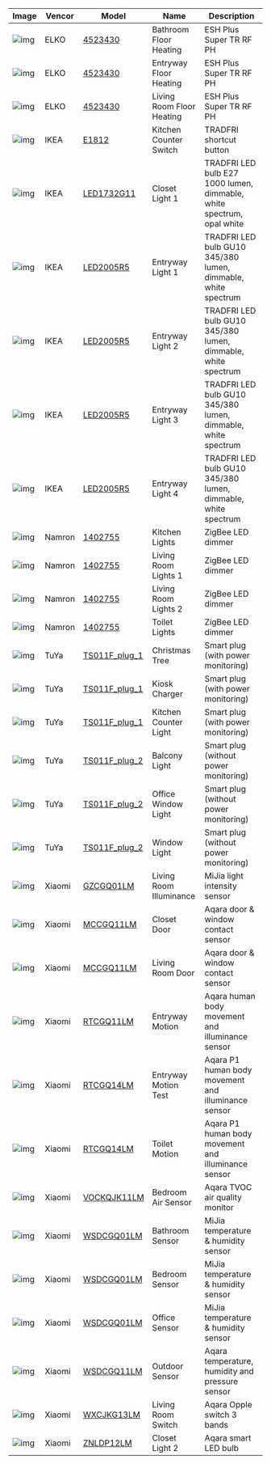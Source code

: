 | Image | Vencor | Model | Name | Description |
|-----|-----|-----|-----|-----|
| ![img](https://www.zigbee2mqtt.io/images/devices/4523430.jpg) | ELKO | [4523430](https://www.zigbee2mqtt.io/devices/4523430.html) | Bathroom Floor Heating | ESH Plus Super TR RF PH |
| ![img](https://www.zigbee2mqtt.io/images/devices/4523430.jpg) | ELKO | [4523430](https://www.zigbee2mqtt.io/devices/4523430.html) | Entryway Floor Heating | ESH Plus Super TR RF PH |
| ![img](https://www.zigbee2mqtt.io/images/devices/4523430.jpg) | ELKO | [4523430](https://www.zigbee2mqtt.io/devices/4523430.html) | Living Room Floor Heating | ESH Plus Super TR RF PH |
| ![img](https://www.zigbee2mqtt.io/images/devices/E1812.jpg) | IKEA | [E1812](https://www.zigbee2mqtt.io/devices/E1812.html) | Kitchen Counter Switch | TRADFRI shortcut button |
| ![img](https://www.zigbee2mqtt.io/images/devices/LED1732G11.jpg) | IKEA | [LED1732G11](https://www.zigbee2mqtt.io/devices/LED1732G11.html) | Closet Light 1 | TRADFRI LED bulb E27 1000 lumen, dimmable, white spectrum, opal white |
| ![img](https://www.zigbee2mqtt.io/images/devices/LED2005R5.jpg) | IKEA | [LED2005R5](https://www.zigbee2mqtt.io/devices/LED2005R5.html) | Entryway Light 1 | TRADFRI LED bulb GU10 345/380 lumen, dimmable, white spectrum |
| ![img](https://www.zigbee2mqtt.io/images/devices/LED2005R5.jpg) | IKEA | [LED2005R5](https://www.zigbee2mqtt.io/devices/LED2005R5.html) | Entryway Light 2 | TRADFRI LED bulb GU10 345/380 lumen, dimmable, white spectrum |
| ![img](https://www.zigbee2mqtt.io/images/devices/LED2005R5.jpg) | IKEA | [LED2005R5](https://www.zigbee2mqtt.io/devices/LED2005R5.html) | Entryway Light 3 | TRADFRI LED bulb GU10 345/380 lumen, dimmable, white spectrum |
| ![img](https://www.zigbee2mqtt.io/images/devices/LED2005R5.jpg) | IKEA | [LED2005R5](https://www.zigbee2mqtt.io/devices/LED2005R5.html) | Entryway Light 4 | TRADFRI LED bulb GU10 345/380 lumen, dimmable, white spectrum |
| ![img](https://www.zigbee2mqtt.io/images/devices/1402755.jpg) | Namron | [1402755](https://www.zigbee2mqtt.io/devices/1402755.html) | Kitchen Lights | ZigBee LED dimmer |
| ![img](https://www.zigbee2mqtt.io/images/devices/1402755.jpg) | Namron | [1402755](https://www.zigbee2mqtt.io/devices/1402755.html) | Living Room Lights 1 | ZigBee LED dimmer |
| ![img](https://www.zigbee2mqtt.io/images/devices/1402755.jpg) | Namron | [1402755](https://www.zigbee2mqtt.io/devices/1402755.html) | Living Room Lights 2 | ZigBee LED dimmer |
| ![img](https://www.zigbee2mqtt.io/images/devices/1402755.jpg) | Namron | [1402755](https://www.zigbee2mqtt.io/devices/1402755.html) | Toilet Lights | ZigBee LED dimmer |
| ![img](https://www.zigbee2mqtt.io/images/devices/TS011F_plug_1.jpg) | TuYa | [TS011F_plug_1](https://www.zigbee2mqtt.io/devices/TS011F_plug_1.html) | Christmas Tree | Smart plug (with power monitoring) |
| ![img](https://www.zigbee2mqtt.io/images/devices/TS011F_plug_1.jpg) | TuYa | [TS011F_plug_1](https://www.zigbee2mqtt.io/devices/TS011F_plug_1.html) | Kiosk Charger | Smart plug (with power monitoring) |
| ![img](https://www.zigbee2mqtt.io/images/devices/TS011F_plug_1.jpg) | TuYa | [TS011F_plug_1](https://www.zigbee2mqtt.io/devices/TS011F_plug_1.html) | Kitchen Counter Light | Smart plug (with power monitoring) |
| ![img](https://www.zigbee2mqtt.io/images/devices/TS011F_plug_2.jpg) | TuYa | [TS011F_plug_2](https://www.zigbee2mqtt.io/devices/TS011F_plug_2.html) | Balcony Light | Smart plug (without power monitoring) |
| ![img](https://www.zigbee2mqtt.io/images/devices/TS011F_plug_2.jpg) | TuYa | [TS011F_plug_2](https://www.zigbee2mqtt.io/devices/TS011F_plug_2.html) | Office Window Light | Smart plug (without power monitoring) |
| ![img](https://www.zigbee2mqtt.io/images/devices/TS011F_plug_2.jpg) | TuYa | [TS011F_plug_2](https://www.zigbee2mqtt.io/devices/TS011F_plug_2.html) | Window Light | Smart plug (without power monitoring) |
| ![img](https://www.zigbee2mqtt.io/images/devices/GZCGQ01LM.jpg) | Xiaomi | [GZCGQ01LM](https://www.zigbee2mqtt.io/devices/GZCGQ01LM.html) | Living Room Illuminance | MiJia light intensity sensor |
| ![img](https://www.zigbee2mqtt.io/images/devices/MCCGQ11LM.jpg) | Xiaomi | [MCCGQ11LM](https://www.zigbee2mqtt.io/devices/MCCGQ11LM.html) | Closet Door | Aqara door & window contact sensor |
| ![img](https://www.zigbee2mqtt.io/images/devices/MCCGQ11LM.jpg) | Xiaomi | [MCCGQ11LM](https://www.zigbee2mqtt.io/devices/MCCGQ11LM.html) | Living Room Door | Aqara door & window contact sensor |
| ![img](https://www.zigbee2mqtt.io/images/devices/RTCGQ11LM.jpg) | Xiaomi | [RTCGQ11LM](https://www.zigbee2mqtt.io/devices/RTCGQ11LM.html) | Entryway Motion | Aqara human body movement and illuminance sensor |
| ![img](https://www.zigbee2mqtt.io/images/devices/RTCGQ14LM.jpg) | Xiaomi | [RTCGQ14LM](https://www.zigbee2mqtt.io/devices/RTCGQ14LM.html) | Entryway Motion Test | Aqara P1 human body movement and illuminance sensor |
| ![img](https://www.zigbee2mqtt.io/images/devices/RTCGQ14LM.jpg) | Xiaomi | [RTCGQ14LM](https://www.zigbee2mqtt.io/devices/RTCGQ14LM.html) | Toilet Motion | Aqara P1 human body movement and illuminance sensor |
| ![img](https://www.zigbee2mqtt.io/images/devices/VOCKQJK11LM.jpg) | Xiaomi | [VOCKQJK11LM](https://www.zigbee2mqtt.io/devices/VOCKQJK11LM.html) | Bedroom Air Sensor | Aqara TVOC air quality monitor |
| ![img](https://www.zigbee2mqtt.io/images/devices/WSDCGQ01LM.jpg) | Xiaomi | [WSDCGQ01LM](https://www.zigbee2mqtt.io/devices/WSDCGQ01LM.html) | Bathroom Sensor | MiJia temperature & humidity sensor |
| ![img](https://www.zigbee2mqtt.io/images/devices/WSDCGQ01LM.jpg) | Xiaomi | [WSDCGQ01LM](https://www.zigbee2mqtt.io/devices/WSDCGQ01LM.html) | Bedroom Sensor | MiJia temperature & humidity sensor |
| ![img](https://www.zigbee2mqtt.io/images/devices/WSDCGQ01LM.jpg) | Xiaomi | [WSDCGQ01LM](https://www.zigbee2mqtt.io/devices/WSDCGQ01LM.html) | Office Sensor | MiJia temperature & humidity sensor |
| ![img](https://www.zigbee2mqtt.io/images/devices/WSDCGQ11LM.jpg) | Xiaomi | [WSDCGQ11LM](https://www.zigbee2mqtt.io/devices/WSDCGQ11LM.html) | Outdoor Sensor | Aqara temperature, humidity and pressure sensor |
| ![img](https://www.zigbee2mqtt.io/images/devices/WXCJKG13LM.jpg) | Xiaomi | [WXCJKG13LM](https://www.zigbee2mqtt.io/devices/WXCJKG13LM.html) | Living Room Switch | Aqara Opple switch 3 bands |
| ![img](https://www.zigbee2mqtt.io/images/devices/ZNLDP12LM.jpg) | Xiaomi | [ZNLDP12LM](https://www.zigbee2mqtt.io/devices/ZNLDP12LM.html) | Closet Light 2 | Aqara smart LED bulb |

